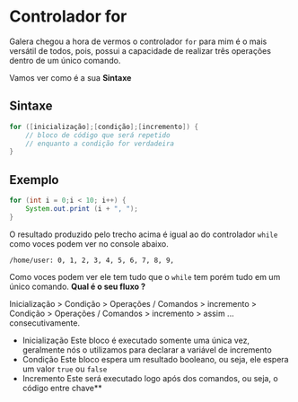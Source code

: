 # Controlador for

Galera chegou a hora de vermos o controlador `for` para mim é o mais versátil de todos, pois, possui a capacidade de realizar três operações dentro de um único comando.

Vamos ver como é a sua **Sintaxe**

## Sintaxe

```java
for ([inicialização];[condição];[incremento]) {
    // bloco de código que será repetido
    // enquanto a condição for verdadeira
}
```

## Exemplo

```java
for (int i = 0;i < 10; i++) {
    System.out.print (i + ", ");
}
```

O resultado produzido pelo trecho acima é igual ao do controlador `while` como voces podem ver no console abaixo.

```text
/home/user: 0, 1, 2, 3, 4, 5, 6, 7, 8, 9,
```

Como voces podem ver ele tem tudo que o `while` tem porém tudo em um único comando. **Qual é o seu fluxo ?**

Inicialização &gt; Condição &gt; Operações / Comandos &gt; incremento &gt; Condição &gt; Operações / Comandos &gt; incremento &gt; assim ... consecutivamente.

* Inicialização Este bloco é executado somente uma única vez, geralmente nós o utilizamos para declarar a variável de incremento
* Condição Este bloco espera um resultado booleano, ou seja, ele espera um valor `true` ou `false`
* Incremento Este será executado logo após dos comandos, ou seja, o código entre chave\*\*

